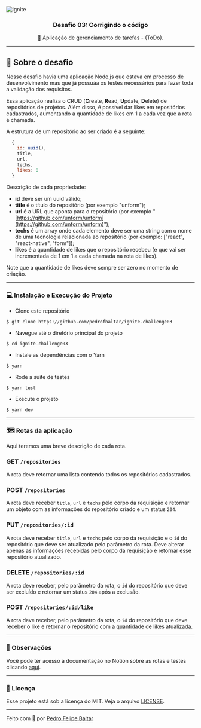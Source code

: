<img alt="Ignite" src="https://www.notion.so/image/https%3A%2F%2Fs3-us-west-2.amazonaws.com%2Fsecure.notion-static.com%2Fad01ee79-762a-4775-bbb6-354f2f42879a%2Fcover-node.js.png?table=block&id=59ccb235-aecd-43a6-a06b-f09a24e7ede8&width=3840&userId=2851198d-6d7e-47d6-b66a-5928d7b96353&cache=v2" />

<h3 align="center">
  Desafio 03: Corrigindo o código
</h3>

<p align="center">
  🧠 Aplicação de gerenciamento de tarefas - (ToDo).
</p>

---

## 🚀 Sobre o desafio

Nesse desafio havia uma aplicação Node.js que estava em processo de desenvolvimento mas que já possuáa os testes necessários para fazer toda a validação dos requisitos.

Essa aplicação realiza o CRUD (**C**reate, **R**ead, **U**pdate, **D**elete) de repositórios de projetos. Além disso, é possível dar likes em repositórios cadastrados, aumentando a quantidade de likes em 1 a cada vez que a rota é chamada.

A estrutura de um repositório ao ser criado é a seguinte:

```js
  {
    id: uuid(),
    title,
    url,
    techs,
    likes: 0
  }
```

Descrição de cada propriedade:

- **id** deve ser um uuid válido;
- **title** é o título do repositório (por exemplo "unform");
- **url** é a URL que aponta para o repositório (por exemplo "[https://github.com/unform/unform](https://github.com/unform/unform)");
- **techs** é um array onde cada elemento deve ser uma string com o nome de uma tecnologia relacionada ao repositório (por exemplo: ["react", "react-native", "form"]);
- **likes** é a quantidade de likes que o repositório recebeu (e que vai ser incrementada de 1 em 1 a cada chamada na rota de likes).

Note que a quantidade de likes deve sempre ser zero no momento de criação.

---

### 💻 Instalação e Execução do Projeto

- Clone este repositório

```
$ git clone https://github.com/pedrofbaltar/ignite-challenge03
```

- Navegue até o diretório principal do projeto

```
$ cd ignite-challenge03
```

- Instale as dependências com o Yarn

```
$ yarn
```

- Rode a suite de testes

```
$ yarn test
```

- Execute o projeto

```
$ yarn dev
```

---

### 🗺️ Rotas da aplicação

Aqui teremos uma breve descrição de cada rota.

### GET `/repositories`

A rota deve retornar uma lista contendo todos os repositórios cadastrados.

### POST `/repositories`

A rota deve receber `title`, `url` e `techs` pelo corpo da requisição e retornar um objeto com as informações do repositório criado e um status `204`.

### PUT `/repositories/:id`

A rota deve receber `title`, `url` e `techs` pelo corpo da requisição e o `id` do repositório que deve ser atualizado pelo parâmetro da rota. Deve alterar apenas as informações recebidas pelo corpo da requisição e retornar esse repositório atualizado.

### DELETE `/repositories/:id`

A rota deve receber, pelo parâmetro da rota, o `id` do repositório que deve ser excluído e retornar um status `204` após a exclusão.

### POST `/repositories/:id/like`

A rota deve receber, pelo parâmetro da rota, o `id` do repositório que deve receber o like e retornar o repositório com a quantidade de likes atualizada.

---

### 🤨 Observações

Você pode ter acesso à documentação no Notion sobre as rotas e testes clicando [aqui](\https://www.notion.so/Desafio-03-Corrigindo-o-c-digo-c15c8a2e212846039a367cc7b763c6dd).

---

### 📜 LIcença

Esse projeto está sob a licença do MIT. Veja o arquivo [LICENSE](./LICENSE).

---

Feito com 💜 por <a href="https://www.linkedin.com/in/pedro-felipe-baltar-2a26a31ab/">Pedro Felipe Baltar</a>
